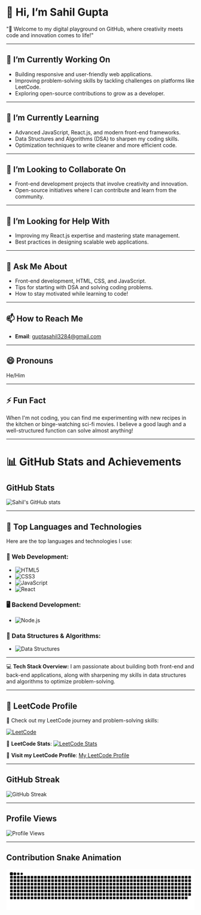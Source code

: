 # 👋 Hi, I’m Sahil Gupta
"🚀 Welcome to my digital playground on GitHub, where creativity meets code and innovation comes to life!"

---

## 🔭 I’m Currently Working On
- Building responsive and user-friendly web applications.  
- Improving problem-solving skills by tackling challenges on platforms like LeetCode.  
- Exploring open-source contributions to grow as a developer.  

---

## 🌱 I’m Currently Learning
- Advanced JavaScript, React.js, and modern front-end frameworks.  
- Data Structures and Algorithms (DSA) to sharpen my coding skills.  
- Optimization techniques to write cleaner and more efficient code.  

---

## 👯 I’m Looking to Collaborate On
- Front-end development projects that involve creativity and innovation.  
- Open-source initiatives where I can contribute and learn from the community.  

---

## 🤔 I’m Looking for Help With
- Improving my React.js expertise and mastering state management.  
- Best practices in designing scalable web applications.  

---

## 💬 Ask Me About
- Front-end development, HTML, CSS, and JavaScript.  
- Tips for starting with DSA and solving coding problems.  
- How to stay motivated while learning to code!  

---

## 📫 How to Reach Me
- **Email**: [guptasahil3284@gmail.com](mailto:guptasahil3284@gmail.com)   

---

## 😄 Pronouns
He/Him  

---

## ⚡ Fun Fact
When I'm not coding, you can find me experimenting with new recipes in the kitchen or binge-watching sci-fi movies. I believe a good laugh and a well-structured function can solve almost anything!

---

# 📊 GitHub Stats and Achievements

## GitHub Stats
![Sahil's GitHub stats](https://github-readme-stats.vercel.app/api?username=SahilGupta893&show_icons=true&theme=radical)

---

## 🌟 Top Languages and Technologies

Here are the top languages and technologies I use:

### 🔧 Web Development:
- ![HTML5](https://img.shields.io/badge/-HTML5-FF5733?logo=html5&logoColor=white)
- ![CSS3](https://img.shields.io/badge/-CSS3-00A9E0?logo=css3&logoColor=white)
- ![JavaScript](https://img.shields.io/badge/-JavaScript-F7DF1E?logo=javascript&logoColor=black)
- ![React](https://img.shields.io/badge/-React-61DAFB?logo=react&logoColor=black)

### 🖥 Backend Development:
- ![Node.js](https://img.shields.io/badge/-Node.js-339933?logo=node.js&logoColor=white)

### 🧠 Data Structures & Algorithms:
- ![Data Structures](https://img.shields.io/badge/-Data%20Structures-0072B1?logo=python&logoColor=white)

---

💻 **Tech Stack Overview:**
I am passionate about building both front-end and back-end applications, along with sharpening my skills in data structures and algorithms to optimize problem-solving. 

---

## 🚀 LeetCode Profile

🎯 Check out my LeetCode journey and problem-solving skills:

[![LeetCode](https://img.shields.io/badge/LeetCode-jai_gupta01-yellow?style=for-the-badge&logo=leetcode)](https://leetcode.com/u/jai_gupta01/)

🔢 **LeetCode Stats**:
[![LeetCode Stats](https://leetcard.jacoblin.cool/jai_gupta01)](https://leetcode.com/u/jai_gupta01/)

🔗 **Visit my LeetCode Profile**: [My LeetCode Profile](https://leetcode.com/u/jai_gupta01/)


---

## GitHub Streak
![GitHub Streak](https://streak-stats.demolab.com?user=SahilGupta893&theme=radical)

---

## Profile Views
![Profile Views](https://komarev.com/ghpvc/?username=SahilGupta893&color=blue)

---

## Contribution Snake Animation
![snake animation](https://raw.githubusercontent.com/Platane/snk/output/github-contribution-grid-snake.svg)

